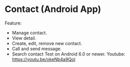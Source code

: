# Contact (Android App)
Feature:
- Manage contact.
- View detail.
- Create, edit, remove new contact.
- Call and send message.
- Search contact
Test on Android 6.0 or newer.
Youtube: https://youtu.be/okeNb4a9QoI
